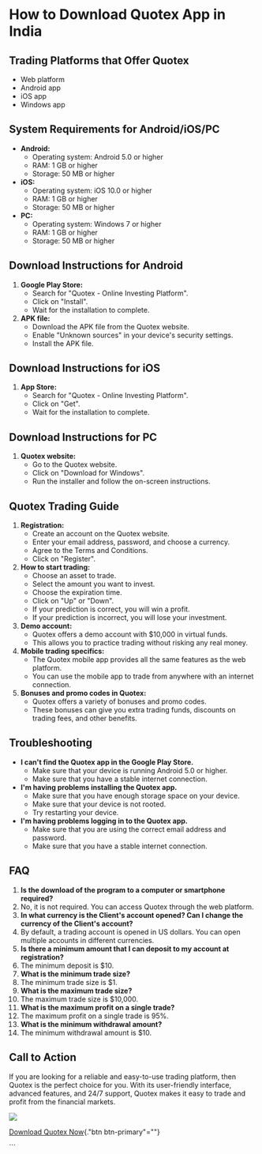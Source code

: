# How to Download Quotex App in India

## Trading Platforms that Offer Quotex

-   Web platform
-   Android app
-   iOS app
-   Windows app

## System Requirements for Android/iOS/PC

-   **Android:**
    -   Operating system: Android 5.0 or higher
    -   RAM: 1 GB or higher
    -   Storage: 50 MB or higher
-   **iOS:**
    -   Operating system: iOS 10.0 or higher
    -   RAM: 1 GB or higher
    -   Storage: 50 MB or higher
-   **PC:**
    -   Operating system: Windows 7 or higher
    -   RAM: 1 GB or higher
    -   Storage: 50 MB or higher

## Download Instructions for Android

1.  **Google Play Store:**
    -   Search for "Quotex - Online Investing Platform".
    -   Click on "Install".
    -   Wait for the installation to complete.
2.  **APK file:**
    -   Download the APK file from the Quotex website.
    -   Enable "Unknown sources" in your device\'s security
        settings.
    -   Install the APK file.

## Download Instructions for iOS

1.  **App Store:**
    -   Search for "Quotex - Online Investing Platform".
    -   Click on "Get".
    -   Wait for the installation to complete.

## Download Instructions for PC

1.  **Quotex website:**
    -   Go to the Quotex website.
    -   Click on "Download for Windows".
    -   Run the installer and follow the on-screen instructions.

## Quotex Trading Guide

1.  **Registration:**
    -   Create an account on the Quotex website.
    -   Enter your email address, password, and choose a currency.
    -   Agree to the Terms and Conditions.
    -   Click on "Register".
2.  **How to start trading:**
    -   Choose an asset to trade.
    -   Select the amount you want to invest.
    -   Choose the expiration time.
    -   Click on "Up" or "Down".
    -   If your prediction is correct, you will win a profit.
    -   If your prediction is incorrect, you will lose your investment.
3.  **Demo account:**
    -   Quotex offers a demo account with \$10,000 in virtual funds.
    -   This allows you to practice trading without risking any real
        money.
4.  **Mobile trading specifics:**
    -   The Quotex mobile app provides all the same features as the web
        platform.
    -   You can use the mobile app to trade from anywhere with an
        internet connection.
5.  **Bonuses and promo codes in Quotex:**
    -   Quotex offers a variety of bonuses and promo codes.
    -   These bonuses can give you extra trading funds, discounts on
        trading fees, and other benefits.

## Troubleshooting

-   **I can\'t find the Quotex app in the Google Play Store.**
    -   Make sure that your device is running Android 5.0 or higher.
    -   Make sure that you have a stable internet connection.
-   **I\'m having problems installing the Quotex app.**
    -   Make sure that you have enough storage space on your device.
    -   Make sure that your device is not rooted.
    -   Try restarting your device.
-   **I\'m having problems logging in to the Quotex app.**
    -   Make sure that you are using the correct email address and
        password.
    -   Make sure that you have a stable internet connection.

## FAQ

1.  **Is the download of the program to a computer or smartphone
    required?**
2.  No, it is not required. You can access Quotex through the web
    platform.
3.  **In what currency is the Client\'s account opened? Can I change the
    currency of the Client\'s account?**
4.  By default, a trading account is opened in US dollars. You can open
    multiple accounts in different currencies.
5.  **Is there a minimum amount that I can deposit to my account at
    registration?**
6.  The minimum deposit is \$10.
7.  **What is the minimum trade size?**
8.  The minimum trade size is \$1.
9.  **What is the maximum trade size?**
10. The maximum trade size is \$10,000.
11. **What is the maximum profit on a single trade?**
12. The maximum profit on a single trade is 95%.
13. **What is the minimum withdrawal amount?**
14. The minimum withdrawal amount is \$10.

## Call to Action

If you are looking for a reliable and easy-to-use trading platform, then
Quotex is the perfect choice for you. With its user-friendly interface,
advanced features, and 24/7 support, Quotex makes it easy to trade and
profit from the financial markets.

[![](https://static.quotex.io/files/10_en/300_250.jpg)](https://traff.sbs/brokerqxlid)

[Download Quotex Now](\%22https://traff.sbs/quotexonelink\%22){."btn
btn-primary"=""}

\`\`\`

